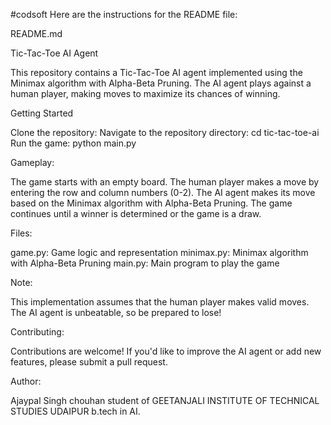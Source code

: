 #codsoft
Here are the instructions for the README file:

README.md

Tic-Tac-Toe AI Agent

This repository contains a Tic-Tac-Toe AI agent implemented using the Minimax algorithm with Alpha-Beta Pruning. The AI agent plays against a human player, making moves to maximize its chances of winning.

Getting Started

Clone the repository: 
Navigate to the repository directory: cd tic-tac-toe-ai
Run the game: python main.py

Gameplay:

The game starts with an empty board.
The human player makes a move by entering the row and column numbers (0-2).
The AI agent makes its move based on the Minimax algorithm with Alpha-Beta Pruning.
The game continues until a winner is determined or the game is a draw.

Files:

game.py: Game logic and representation
minimax.py: Minimax algorithm with Alpha-Beta Pruning
main.py: Main program to play the game

Note:

This implementation assumes that the human player makes valid moves.
The AI agent is unbeatable, so be prepared to lose!

Contributing:

Contributions are welcome! If you'd like to improve the AI agent or add new features, please submit a pull request.

Author:

Ajaypal Singh chouhan 
student of GEETANJALI INSTITUTE OF TECHNICAL STUDIES UDAIPUR 
b.tech in AI.

